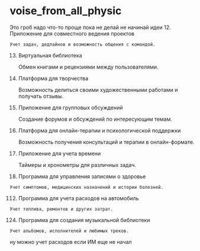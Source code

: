 # voise_from_all_physic

Это гроб надо что-то проще 
пока не делай не начинай 
идеи
12. Приложение для совместного ведения проектов

    Учет задач, дедлайнов и возможность общения с командой.

13. Виртуальная библиотека

    Обмен книгами и рецензиями между пользователями.

15. Платформа для творчества

    Возможность делиться своими художественными работами и получать отзывы.

16. Приложение для групповых обсуждений

    Создание форумов и обсуждений по интересующим темам.

93. Платформа для онлайн-терапии и психологической поддержки

    Возможность получения консультаций и терапии в онлайн-формате.

76. Приложение для учета времени

    Таймеры и хронометры для различных задач.
104. Программа для управления записями о здоровье

    Учет симптомов, медицинских назначений и истории болезней.
112. Программа для учета расходов на автомобиль

    Учет топлива, ремонтов и других затрат.
124. Программа для создания музыкальной библиотеки

    Учет альбомов, исполнителей и любимых треков.
ну можно учет расходов если ИМ еще не начал

